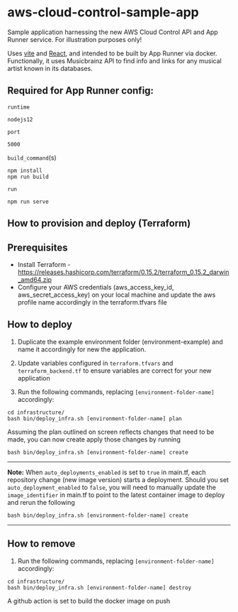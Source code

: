 # aws-cloud-control-sample-app
Sample application harnessing the new AWS Cloud Control API and App Runner service. For illustration purposes only!

Uses <a href="https://vitejs.dev/">vite</a> and
    <a href="https://reactjs.org/">React</a>, and intended to be built by App
    Runner via docker. Functionally, it uses Musicbrainz API to find info and links for any
    musical artist known in its databases.


## Required for App Runner config:

`runtime`
```
nodejs12
```

`port`
```
5000
```

`build_command`(s)
```
npm install
npm run build
```

`run`
```
npm run serve
```

## How to provision and deploy (Terraform)

## Prerequisites

* Install Terraform - https://releases.hashicorp.com/terraform/0.15.2/terraform_0.15.2_darwin_amd64.zip
* Configure your AWS credentials (aws_access_key_id, aws_secret_access_key) on your local machine and update the aws profile name accordingly in the terraform.tfvars file

## How to deploy

1. Duplicate the example environment folder (environment-example) and name it accordingly for new the application.

2. Update variables configured in ```terraform.tfvars``` and ```terraform_backend.tf``` to ensure variables are correct for your new application

3. Run the following commands, replacing ```[environment-folder-name]``` accordingly:

```
cd infrastructure/
bash bin/deploy_infra.sh [environment-folder-name] plan
```

Assuming the plan outlined on screen reflects changes that need to be made, you can now create apply those changes by running

```
bash bin/deploy_infra.sh [environment-folder-name] create
```

---
**Note:**
When `auto_deployments_enabled` is set to `true` in main.tf, each repository change (new image version) starts a deployment. Should you set `auto_deployment_enabled` to `false`, you will need to manually update the `image_identifier` in main.tf to point to the latest container image to deploy and rerun the following

```
bash bin/deploy_infra.sh [environment-folder-name] create
```
---

## How to remove

1. Run the following commands, replacing ```[environment-folder-name]``` accordingly:

```
cd infrastructure/
bash bin/deploy_infra.sh [environment-folder-name] destroy
```

A github action is set to build the docker image on push
